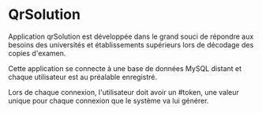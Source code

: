 # QrSolution

Application qrSolution est développée dans le grand souci de répondre aux besoins des universités et établissements supérieurs lors de décodage des copies d'examen.


Cette application se connecte à une base de données MySQL distant et chaque utilisateur est au préalable enregistré.

Lors de chaque  connexion, l'utilisateur doit avoir un #token, une valeur unique pour chaque connexion que le système va lui générer.
